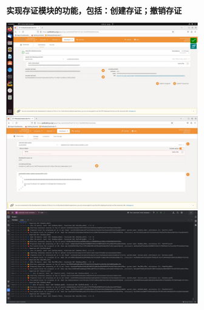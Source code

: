 ## 实现存证模块的功能，包括：创建存证；撤销存证
![01.png](image%2F01.png)
![02.png](image%2F02.png)
![run.png](image%2Frun.png)